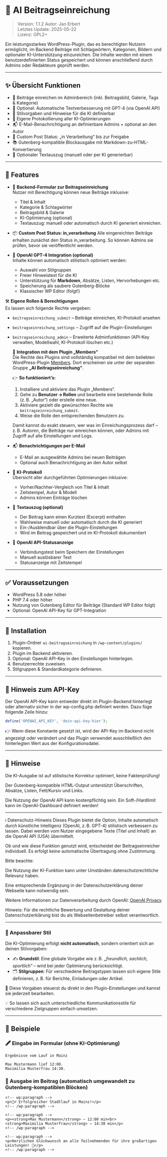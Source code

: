 # 🧠 AI Beitragseinreichung

> Version: 1.1.2
> Autor: Jan Erbert  
> Letztes Update: 2025-05-22  
> Lizenz: GPL2+

Ein leistungsstarkes WordPress-Plugin, das es berechtigten Nutzern ermöglicht, im Backend Beiträge mit Schlagwörtern, Kategorien, Bildern und optionaler KI-Unterstützung einzureichen. Die Inhalte werden mit einem benutzerdefinierten Status gespeichert und können anschließend durch Admins oder Redakteure geprüft werden.

---

## ✨ Übersicht Funktionen

- 📝 Beiträge einreichen im Adminbereich (inkl. Beitragsbild, Galerie, Tags & Kategorie)
- 🧠 Optional: Automatische Textverbesserung mit GPT-4 (via OpenAI API)
- 🔧 Stilvorgaben und Hinweise für die KI definierbar
- 💬 Eigene Protokollierung aller KI-Optimierungen
- 📬 E-Mail-Benachrichtigung an definierbare Admins + optional an den Autor
- 🔐 Custom Post Status: „in Verarbeitung“ bis zur Freigabe
- 📚 Gutenberg-kompatible Blockausgabe mit Markdown-zu-HTML-Konvertierung
- 🧾 Optionaler Textauszug (manuell oder per KI generierbar)

---

## 🔧 Features

- 📝 **Backend-Formular zur Beitragseinreichung**  
  Nutzer mit Berechtigung können neue Beiträge inklusive:
  - Titel & Inhalt
  - Kategorie & Schlagwörter
  - Beitragsbild & Galerie
  - KI-Optimierung (optional)
  - Textauszug: manuell oder automatisch durch KI generiert
    einreichen.

- 📦 **Custom Post Status: in_verarbeitung**
  Alle eingereichten Beiträge erhalten zunächst den Status in_verarbeitung. So können Admins sie prüfen, bevor sie veröffentlicht werden.

- 🤖 **OpenAI GPT-4 Integration (optional)**  
  Inhalte können automatisch stilistisch optimiert werden:
  - Auswahl von Stilgruppen
  - Freier Hinweistext für die KI
  - Unterstützung für **Markdown**, Absätze, Listen, Hervorhebungen etc.
  - Speicherung als saubere Gutenberg-Blöcke
  - Klassischer WP Editor (folgt!)

🛠️ **Eigene Rollen & Berechtigungen**  
Es lassen sich folgende Rechte vergeben:

- `beitragseinreichung_submit` – Beiträge einreichen, KI-Protokoll ansehen  
- `beitragseinreichung_settings` – Zugriff auf die Plugin-Einstellungen  
- `beitragseinreichung_admin` – Erweiterte Adminfunktionen (API-Key verwalten, Modellwahl, KI-Protokoll löschen etc.)

    🔐 **Integration mit dem Plugin „Members“**  
    Die Rechte des Plugins sind vollständig kompatibel mit dem beliebten WordPress-Plugin [Members](https://de.wordpress.org/plugins/members/). Dort erscheinen sie unter der separaten Gruppe **„AI Beitragseinreichung“**.

    👉 **So funktioniert’s:**
    1. Installiere und aktiviere das Plugin „Members“.
    2. Gehe zu **Benutzer → Rollen** und bearbeite eine bestehende Rolle (z. B. „Autor“) oder erstelle eine neue.
    3. Aktiviere gezielt die gewünschten Rechte wie `beitragseinreichung_submit`.
    4. Weise die Rolle den entsprechenden Benutzern zu.

    Damit kannst du exakt steuern, wer was im Einreichungsprozess darf – z. B. Autoren, die Beiträge nur einreichen können, oder Admins mit Zugriff auf alle Einstellungen und Logs.

- 📬 **Benachrichtigungen per E-Mail**  
  - E-Mail an ausgewählte Admins bei neuen Beiträgen
  - Optional auch Benachrichtigung an den Autor selbst

- 📑 **KI-Protokoll**  
  Übersicht aller durchgeführten Optimierungen inklusive:
  - Vorher/Nachher-Vergleich von Titel & Inhalt
  - Zeitstempel, Autor & Modell
  - Admins können Einträge löschen

- 🧾 **Textauszug (optional)**  
  - Der Beitrag kann einen Kurztext (Excerpt) enthalten  
  - Wahlweise manuell oder automatisch durch die KI generiert  
  - Ein-/Ausblendbar über die Plugin-Einstellungen  
  - Wird im Beitrag gespeichert und im KI-Protokoll dokumentiert

- 📶 **OpenAI API-Statusanzeige**  
  - Verbindungstest beim Speichern der Einstellungen
  - Manuell auslösbarer Test
  - Statusanzeige mit Zeitstempel

---

## ✅ Voraussetzungen

- WordPress 5.8 oder höher
- PHP 7.4 oder höher
- Nutzung von Gutenberg Editor für Beiträge (Standard WP Editor folgt)
- Optional: OpenAI API-Key für GPT-Integration

---

## 🚀 Installation

1. Plugin-Ordner `ai-beitragseinreichung` in `/wp-content/plugins/` kopieren.
2. Plugin im Backend aktivieren.
3. Optional: OpenAI API-Key in den Einstellungen hinterlegen.
4. Benutzerrechte zuweisen.
5. Stilgruppen & Standardkategorie definieren.


---

## 🔐 Hinweis zum API-Key

Der OpenAI API-Key kann entweder direkt im Plugin-Backend hinterlegt oder alternativ sicher in der wp-config.php definiert werden.
Dazu füge folgende Zeile hinzu:

```php
define('OPENAI_API_KEY', 'dein-api-key-hier');
```

👉 Wenn diese Konstante gesetzt ist, wird der API-Key im Backend nicht angezeigt oder verändert und das Plugin verwendet ausschließlich den hinterlegten Wert aus der Konfigurationsdatei.

---

## 📌 Hinweise

Die KI-Ausgabe ist auf stilistische Korrektur optimiert, keine Faktenprüfung!

Der Gutenberg-kompatible HTML-Output unterstützt Überschriften, Absätze, Listen, Fett/Kursiv und Links.

Die Nutzung der OpenAI API kann kostenpflichtig sein. Ein Soft-/Hardlimit kann im OpenAI-Dashboard definiert werden!

---

ℹ️ Datenschutz-Hinweis
Dieses Plugin bietet die Option, Inhalte automatisch durch künstliche Intelligenz (OpenAI, z. B. GPT-4) stilistisch verbessern zu lassen. Dabei werden vom Nutzer eingegebene Texte (Titel und Inhalt) an die OpenAI API (USA) übermittelt.

Ob und wie diese Funktion genutzt wird, entscheidet der Beitragseinreicher individuell. Es erfolgt keine automatische Übertragung ohne Zustimmung.

Bitte beachte:

Die Nutzung der KI-Funktion kann unter Umständen datenschutzrechtliche Relevanz haben.

Eine entsprechende Ergänzung in der Datenschutzerklärung deiner Webseite kann notwendig sein.

Weitere Informationen zur Datenverarbeitung durch OpenAI: [OpenAI Privacy](https://openai.com/privacy)

Hinweis: Für die rechtliche Bewertung und Gestaltung deiner Datenschutzerklärung bist du als Webseitenbetreiber selbst verantwortlich.

---

### 🎨 Anpassbarer Stil

Die KI-Optimierung erfolgt **nicht automatisch**, sondern orientiert sich an deinen Stilvorgaben:

- ✍️ **Grundstil**: Eine globale Vorgabe wie z. B. _„freundlich, sachlich, sportlich“_ – wird bei jeder Optimierung berücksichtigt.
- 🗂️ **Stilgruppen**: Für verschiedene Beitragstypen lassen sich eigene Stile definieren, z. B. für Berichte, Einladungen oder Artikel.

🔧 Diese Vorgaben steuerst du direkt in den Plugin-Einstellungen und kannst sie jederzeit bearbeiten.

💡 So lassen sich auch unterschiedliche Kommunikationsstile für verschiedene Zielgruppen einfach umsetzen.

---

## 📘 Beispiele

### 🖋️ Eingabe im Formular (ohne KI-Optimierung)

```text
Ergebnisse vom Lauf in Mainz

Max Mustermann lief 12:00.  
Maximilia Musterfrau 14:30.
```

### 🧱 Ausgabe im Beitrag (automatisch umgewandelt zu Gutenberg-kompatiblen Blöcken)

```text
<!-- wp:paragraph -->
<p>🏃‍♂️ Erfolgreicher Stadtlauf in Mainz!</p>
<!-- /wp:paragraph -->

<!-- wp:paragraph -->
<p><strong>Max Mustermann</strong> – 12:00 min<br>
<strong>Maximilia Musterfrau</strong> – 14:30 min</p>
<!-- /wp:paragraph -->

<!-- wp:paragraph -->
<p>Herzlichen Glückwunsch an alle Teilnehmenden für ihre großartigen Leistungen! 🎉</p>
<!-- /wp:paragraph -->
```
